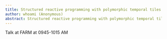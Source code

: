 ```yaml
---
title: Structured reactive programming with polymorphic temporal tiles
author: whoami (Anonymous)
abstract: Structured reactive programming with polymorphic temporal tiles
---
```


Talk at FARM at 0945-1015 AM
